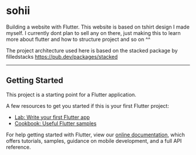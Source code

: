 # sohii

Building a website with Flutter.
This website is based on tshirt design I made myself.
I currently dont plan to sell any on there, just making this
to learn more about flutter and how to structure project and so on ^^

The project architecture used here is based on the stacked package by filledstacks
https://pub.dev/packages/stacked

---

## Getting Started

This project is a starting point for a Flutter application.

A few resources to get you started if this is your first Flutter project:

- [Lab: Write your first Flutter app](https://flutter.dev/docs/get-started/codelab)
- [Cookbook: Useful Flutter samples](https://flutter.dev/docs/cookbook)

For help getting started with Flutter, view our
[online documentation](https://flutter.dev/docs), which offers tutorials,
samples, guidance on mobile development, and a full API reference.
